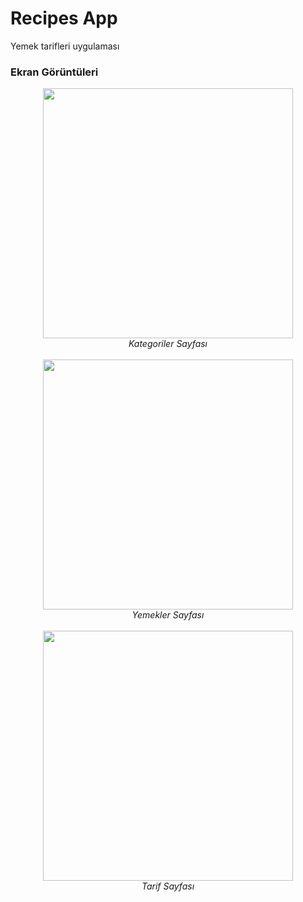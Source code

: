 # Recipes App

Yemek tarifleri uygulaması

### Ekran Görüntüleri

<div align="center">
  <img width="400" src="/screenshot/1.jpg"><br />
  <em>Kategoriler Sayfası<em><br /><br />
  <img width="400" src="/screenshot/2.jpg"><br />
  <em>Yemekler Sayfası<em><br /><br />
  <img width="400" src="/screenshot/3.jpg"><br />
  <em>Tarif Sayfası<em>
</div>